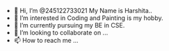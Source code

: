 - 👋 Hi, I’m @245122733021
My Name is Harshita..
- 👀 I’m interested in Coding and Painting is my hobby.
- 🌱 I’m currently pursuing my BE in CSE.
- 💞️ I’m looking to collaborate on ...
- 📫 How to reach me ...

<!---
245122733021/245122733021 is a ✨ special ✨ repository because its `README.md` (this file) appears on your GitHub profile.
You can click the Preview link to take a look at your changes.
--->
